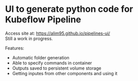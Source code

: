 # UI to generate python code for Kubeflow Pipeline
Access site at: https://alim95.github.io/pipelines-ui/ <br />
Still a work in progress. <br />

Features: <br />
- Automatic folder generation
- Able to specify commands in container
- Outputs saved to persistent volume storage
- Getting inputes from other components and using it
